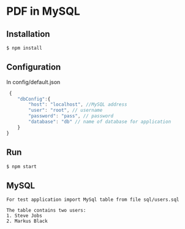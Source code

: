 # PDF in MySQL

## Installation
```sh
$ npm install
 ```
## Configuration

In config/default.json
```js
 {
	"dbConfig":{
		"host": "localhost", //MySQL address
		"user": "root", // username
		"password": "pass", // password
		"database": "db" // name of database for application
	}
}
 ```
## Run
```sh
$ npm start
 ```
 ## MySQL
 ```
For test application import MySql table from file sql/users.sql 

The table contains two users:
1. Steve Jobs
2. Markus Black
 ```
